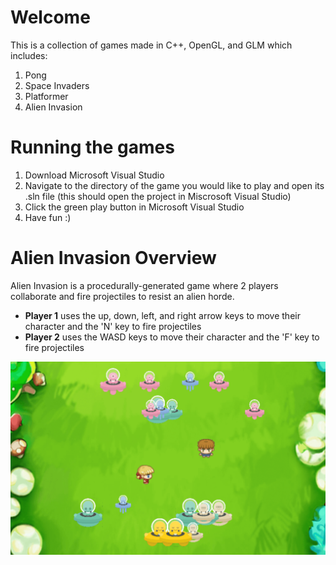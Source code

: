 # Welcome
This is a collection of games made in C++, OpenGL, and GLM which includes:
1. Pong
2. Space Invaders
3. Platformer
4. Alien Invasion

# Running the games
1. Download Microsoft Visual Studio
2. Navigate to the directory of the game you would like to play and open its .sln file (this should open the project in Miscrosoft Visual Studio)
3. Click the green play button in Microsoft Visual Studio
4. Have fun :)

# Alien Invasion Overview

Alien Invasion is a procedurally-generated game where 2 players collaborate and fire projectiles to resist an alien horde.
* __Player 1__ uses the up, down, left, and right arrow keys to move their character and the 'N' key to fire projectiles
* __Player 2__ uses the WASD keys to move their character and the 'F' key to fire projectiles

<img src="https://raw.githubusercontent.com/richardshu/Games/master/5.%20Alien%20Invasion/alien_invasion.png">
